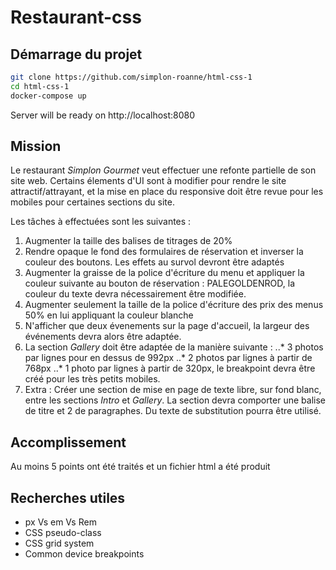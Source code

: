 # Restaurant-css

## Démarrage du projet

```bash
git clone https://github.com/simplon-roanne/html-css-1
cd html-css-1
docker-compose up
```
Server will be ready on http://localhost:8080

## Mission
Le restaurant _Simplon Gourmet_ veut effectuer une refonte partielle de son site web. Certains élements d'UI sont à modifier pour rendre le site attractif/attrayant, et la mise en place du responsive doit être revue pour les mobiles pour certaines sections du site.

Les tâches à effectuées sont les suivantes :
1. Augmenter la taille des balises de titrages de 20%
2. Rendre opaque le fond des formulaires de réservation et inverser la couleur des boutons. Les effets au survol devront être adaptés
3. Augmenter la graisse de la police d'écriture du menu et appliquer la couleur suivante au bouton de réservation : PALEGOLDENROD, la couleur du texte devra nécessairement être modifiée.
4. Augmenter seulement la taille de la police d'écriture des prix des menus 50% en lui appliquant la couleur blanche
5. N'afficher que deux évenements sur la page d'accueil, la largeur des événements devra alors être adaptée.
6. La section _Gallery_ doit être adaptée de la manière suivante : 
..* 3 photos par lignes pour en dessus de 992px
..* 2 photos par lignes à partir de 768px
..* 1 photo par lignes à partir de 320px, le breakpoint devra être créé pour les très petits mobiles.
7. Extra : Créer une section de mise en page de texte libre, sur fond blanc, entre les sections _Intro_ et _Gallery_. La section devra comporter une balise de titre et 2 de paragraphes. Du texte de substitution pourra être utilisé.

## Accomplissement
Au moins 5 points ont été traités et un fichier html a été produit

## Recherches utiles
* px Vs em Vs Rem
* CSS pseudo-class
* CSS grid system
* Common device breakpoints

